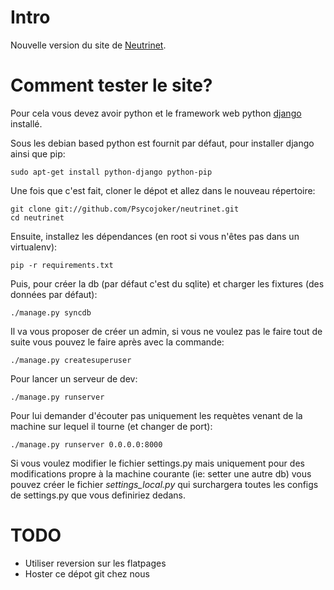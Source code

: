 # Intro

Nouvelle version du site de [Neutrinet](http://neutrinet.be).

# Comment tester le site?

Pour cela vous devez avoir python et le framework web python [django](https://docs.djangoproject.com) installé.

Sous les debian based python est fournit par défaut, pour installer django ainsi que pip:

    sudo apt-get install python-django python-pip

Une fois que c'est fait, cloner le dépot et allez dans le nouveau répertoire:

    git clone git://github.com/Psycojoker/neutrinet.git
    cd neutrinet

Ensuite, installez les dépendances (en root si vous n'êtes pas dans un virtualenv):

    pip -r requirements.txt

Puis, pour créer la db (par défaut c'est du sqlite) et charger les fixtures (des données par défaut):

    ./manage.py syncdb

Il va vous proposer de créer un admin, si vous ne voulez pas le faire tout de suite vous pouvez le faire après avec la commande:

    ./manage.py createsuperuser

Pour lancer un serveur de dev:

    ./manage.py runserver

Pour lui demander d'écouter pas uniquement les requètes venant de la machine sur lequel il tourne (et changer de port):

    ./manage.py runserver 0.0.0.0:8000

Si vous voulez modifier le fichier settings.py mais uniquement pour des modifications propre à la machine courante (ie: setter une autre db) vous pouvez créer le fichier *settings_local.py* qui surchargera toutes les configs de settings.py que vous definiriez dedans.

# TODO

* Utiliser reversion sur les flatpages
* Hoster ce dépot git chez nous
